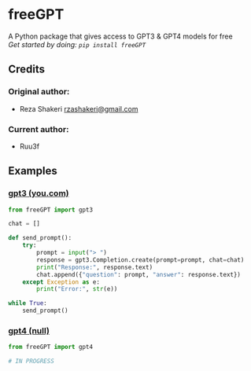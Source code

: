 # freeGPT
A Python package that gives access to GPT3 &amp; GPT4 models for free
<br>
*Get started by doing: `pip install freeGPT`*
## Credits

### Original author:
* Reza Shakeri <rzashakeri@gmail.com>
### Current author:
* Ruu3f

## Examples
### [gpt3 (you.com)](https://you.com)
```python
from freeGPT import gpt3

chat = []

def send_prompt():
    try:
        prompt = input("> ")
        response = gpt3.Completion.create(prompt=prompt, chat=chat)
        print("Response:", response.text)
        chat.append({"question": prompt, "answer": response.text})
    except Exception as e:
        print("Error:", str(e))

while True:
    send_prompt()
```
### [gpt4 (null)](null)
```python
from freeGPT import gpt4

# IN PROGRESS
```
